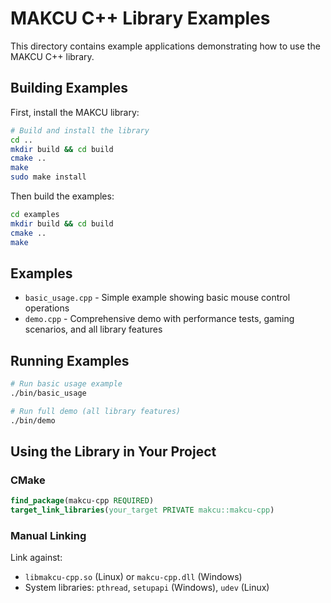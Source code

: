 # MAKCU C++ Library Examples

This directory contains example applications demonstrating how to use the MAKCU C++ library.

## Building Examples

First, install the MAKCU library:

```bash
# Build and install the library
cd ..
mkdir build && cd build
cmake ..
make
sudo make install
```

Then build the examples:

```bash
cd examples
mkdir build && cd build
cmake ..
make
```

## Examples

- `basic_usage.cpp` - Simple example showing basic mouse control operations
- `demo.cpp` - Comprehensive demo with performance tests, gaming scenarios, and all library features

## Running Examples

```bash
# Run basic usage example
./bin/basic_usage

# Run full demo (all library features)
./bin/demo
```

## Using the Library in Your Project

### CMake

```cmake
find_package(makcu-cpp REQUIRED)
target_link_libraries(your_target PRIVATE makcu::makcu-cpp)
```

### Manual Linking

Link against:
- `libmakcu-cpp.so` (Linux) or `makcu-cpp.dll` (Windows)
- System libraries: `pthread`, `setupapi` (Windows), `udev` (Linux)